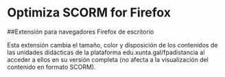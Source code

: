 # Optimiza SCORM for Firefox

##Extensión para navegadores Firefox de escritorio

Esta extensión cambia el tamaño, color y disposición de los contenidos de las unidades didácticas de la plataforma edu.xunta.gal/fpadistancia al acceder a ellos en su versión completa (no afecta a la visualización del contenido en formato SCORM).
